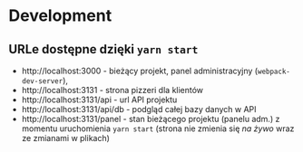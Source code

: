 # Development

## URLe dostępne dzięki `yarn start`

- http://localhost:3000 - bieżący projekt, panel administracyjny (`webpack-dev-server`),
- http://localhost:3131 - strona pizzeri dla klientów
- http://localhost:3131/api - url API projektu
- http://localhost:3131/api/db - podgląd całej bazy danych w API
- http://localhost:3131/panel - stan bieżącego projektu (panelu adm.) z momentu uruchomienia `yarn start` (strona nie zmienia się *na żywo* wraz ze zmianami w plikach)
